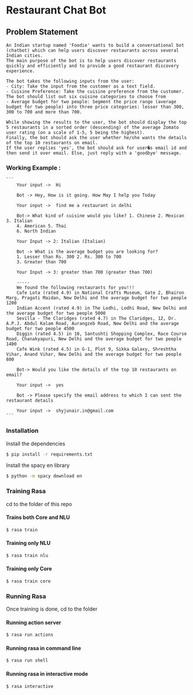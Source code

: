 # Restaurant Chat Bot

## Problem Statement
    An Indian startup named 'Foodie' wants to build a conversational bot (chatbot) which can help users discover restaurants across several Indian cities.
    The main purpose of the bot is to help users discover restaurants quickly and efficiently and to provide a good restaurant discovery experience. 

    The bot takes the following inputs from the user:
    - City: Take the input from the customer as a text field. 
    - Cuisine Preference: Take the cuisine preference from the customer. The bot should list out six cuisine categories to choose from
    - Average budget for two people: Segment the price range (average budget for two people) into three price categories: lesser than 300, 300 to 700 and more than 700. 
    
    While showing the results to the user, the bot should display the top 5 restaurants in a sorted order (descending) of the average Zomato user rating (on a scale of 1-5, 5 being the highest). 
    Finally, the bot should ask the user whether he/she wants the details of the top 10 restaurants on email. 
    If the user replies 'yes', the bot should ask for user�s email id and then send it over email. Else, just reply with a 'goodbye' message. 

### Working Example :
    ```
        Your input ->  Hi

        Bot -> Hey, How is it going. How May I help you Today

        Your input ->  find me a restaurant in delhi

        Bot-> What kind of cuisine would you like? 1. Chinese 2. Mexican 3. Italian
        4. American 5. Thai
        6. North Indian

        Your Input -> 2: Italian (Italian)

        Bot -> What is the average budget you are looking for? 
        1. Lesser than Rs. 300 2. Rs. 300 to 700
        3. Greater than 700

        Your Input -> 3: greater than 700 (greater than 700)
        
        -----
        We found the following restaurants for you!!!
        Cafe Lota (rated 4.9) in National Crafts Museum, Gate 2, Bhairon Marg, Pragati Maidan, New Delhi and the average budget for two people 1200
        Indian Accent (rated 4.9) in The Lodhi, Lodhi Road, New Delhi and the average budget for two people 5000
        Sevilla - The Claridges (rated 4.7) in The Claridges, 12, Dr. A.P.J. Abdul Kalam Road, Aurangzeb Road, New Delhi and the average budget for two people 4500
        Diggin (rated 4.5) in 10, Santushti Shopping Complex, Race Course Road, Chanakyapuri, New Delhi and the average budget for two people 1400
        Cafe Wink (rated 4.5) in G-1, Plot 9, Sikka Galaxy, Shreshtha Vihar, Anand Vihar, New Delhi and the average budget for two people 800
        
        Bot-> Would you like the details of the top 10 restaurants on email?

        Your input ->  yes

        Bot -> Please specify the email address to which I can sent the restaurant details

        Your input ->  shyjunair.in@gmail.com
    ```
    
### Installation

Install the dependencies
```sh
$ pip install -r requirements.txt
```
Install the spacy en library
```sh
$ python -m spacy download en
```

### Training Rasa 
cd to  the folder of this repo

#### Trains both Core and NLU
```sh
$ rasa train
```

#### Training  only NLU
```sh
$ rasa train nlu
```

#### Training  only Core
```sh
$ rasa train core
```

### Running Rasa 
Once training is done, cd to the folder

#### Running action server
```sh
$ rasa run actions
```

#### Running rasa in command line
```sh
$ rasa run shell
```

#### Running rasa in interactive mode
```sh
$ rasa interactive
```


